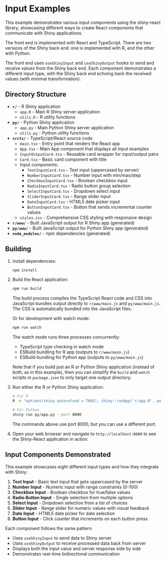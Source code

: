 # Input Examples

This example demonstrates various input components using the shiny-react library, showcasing different ways to create React components that communicate with Shiny applications.

The front end is implemented with React and TypeScript. There are two versions of the Shiny back end: one is implemented with R, and the other with Python.

The front end uses `useShinyInput` and `useShinyOutput` hooks to send and receive values from the Shiny back end. Each component demonstrates a different input type, with the Shiny back end echoing back the received values (with minimal transformation).

## Directory Structure

- **`r/`** - R Shiny application
  - `app.R` - Main R Shiny server application
  - `utils.R` - R utility functions
- **`py/`** - Python Shiny application
  - `app.py` - Main Python Shiny server application
  - `utils.py` - Python utility functions
- **`srcts/`** - TypeScript/React source code
  - `main.tsx` - Entry point that renders the React app
  - `App.tsx` - Main App component that displays all input examples
  - `InputOutputCard.tsx` - Reusable card wrapper for input/output pairs
  - `Card.tsx` - Basic card component with title
  - Input components:
    - `TextInputCard.tsx` - Text input (uppercased by server)
    - `NumberInputCard.tsx` - Number input with min/max/step
    - `CheckboxInputCard.tsx` - Boolean checkbox input
    - `RadioInputCard.tsx` - Radio button group selection
    - `SelectInputCard.tsx` - Dropdown select input
    - `SliderInputCard.tsx` - Range slider input
    - `DateInputCard.tsx` - HTML5 date picker input
    - `ButtonInputCard.tsx` - Button that sends incremental counter values
  - `styles.css` - Comprehensive CSS styling with responsive design
- **`r/www/`** - Built JavaScript output for R Shiny app (generated)
- **`py/www/`** - Built JavaScript output for Python Shiny app (generated)
- **`node_modules/`** - npm dependencies (generated)

## Building

1. Install dependencies:
   ```bash
   npm install
   ```

2. Build the React application:
   ```bash
   npm run build
   ```

   The build process compiles the TypeScript React code and CSS into JavaScript bundles output directly to `r/www/main.js` and `py/www/main.js`. The CSS is automatically bundled into the JavaScript files.

   Or for development with watch mode:
   ```bash
   npm run watch
   ```

   The watch mode runs three processes concurrently:
   - TypeScript type checking in watch mode
   - ESBuild bundling for R app (outputs to `r/www/main.js`)
   - ESBuild bundling for Python app (outputs to `py/www/main.js`)

   Note that if you build just an R or Python Shiny application (instead of both, as in this example), then you can simplify the `build` and `watch` scripts in `package.json` to only target one output directory.

3. Run either the R or Python Shiny application:

   ```bash
   # For R
   R -e "options(shiny.autoreload = TRUE); shiny::runApp('r/app.R', port=8000)"
   
   # For Python
   shiny run py/app.py --port 8000
   ```

   The commands above use port 8000, but you can use a different port.

4. Open your web browser and navigate to `http://localhost:8000` to see the Shiny-React application in action.

## Input Components Demonstrated

This example showcases eight different input types and how they integrate with Shiny:

1. **Text Input** - Basic text input that gets uppercased by the server
2. **Number Input** - Numeric input with range constraints (0-100)
3. **Checkbox Input** - Boolean checkbox for true/false values
4. **Radio Button Input** - Single selection from multiple options
5. **Select Input** - Dropdown selection from a list of choices
6. **Slider Input** - Range slider for numeric values with visual feedback
7. **Date Input** - HTML5 date picker for date selection
8. **Button Input** - Click counter that increments on each button press

Each component follows the same pattern:
- Uses `useShinyInput` to send data to Shiny server
- Uses `useShinyOutput` to receive processed data back from server
- Displays both the input value and server response side by side
- Demonstrates real-time bidirectional communication
